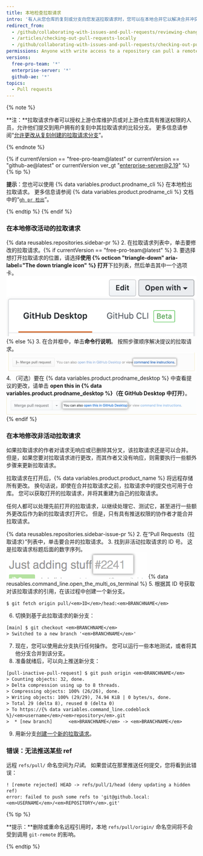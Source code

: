 ```yaml
---
title: 本地检查拉取请求
intro: '有人从您仓库的复刻或分支向您发送拉取请求时，您可以在本地合并它以解决合并冲突， 或者在 {% data variables.product.product_name %} 上合并之前测试并验证更改。'
redirect_from:
  - /github/collaborating-with-issues-and-pull-requests/reviewing-changes-in-pull-requests/checking-out-pull-requests-locally
  - /articles/checking-out-pull-requests-locally
  - /github/collaborating-with-issues-and-pull-requests/checking-out-pull-requests-locally
permissions: Anyone with write access to a repository can pull a remote pull request down locally.
versions:
  free-pro-team: '*'
  enterprise-server: '*'
  github-ae: '*'
topics:
  - Pull requests
---
```


{% note %}

  **注：**拉取请求作者可以授权上游仓库维护员或对上游仓库具有推送权限的人员，允许他们提交到用户拥有的复刻中其拉取请求的比较分支。 更多信息请参阅“[允许更改从复刻创建的拉取请求分支](/articles/allowing-changes-to-a-pull-request-branch-created-from-a-fork)”。

  {% endnote %}

{% if currentVersion == "free-pro-team@latest" or currentVersion == "github-ae@latest" or currentVersion ver_gt "enterprise-server@2.19" %}
{% tip %}

**提示**：您也可以使用 {% data variables.product.prodname_cli %} 在本地检出拉取请求。 更多信息请参阅 {% data variables.product.prodname_cli %} 文档中的“[`gh pr 检出`](https://cli.github.com/manual/gh_pr_checkout)”。

{% endtip %}
{% endif %}

### 在本地修改活动的拉取请求

{% data reusables.repositories.sidebar-pr %}
2. 在拉取请求列表中，单击要修改的拉取请求。{% if currentVersion == "free-pro-team@latest" %}
3. 要选择想打开拉取请求的位置，请选择**使用 {% octicon "triangle-down" aria-label="The down triangle icon" %} 打开**下拉列表，然后单击其中一个选项卡。 ![Link to access command line pull request instructions](/assets/images/help/pull_requests/open-with-button.png){% else %}
3. 在合并框中，单击**命令行说明**。 按照步骤顺序解决提议的拉取请求。 ![访问命令行拉取请求说明的链接](/assets/images/help/pull_requests/pull_request_show_command_line_merge.png)
4. （可选）要在 {% data variables.product.prodname_desktop %} 中查看提议的更改，请单击 **open this in {% data variables.product.prodname_desktop %}（在 GitHub Desktop 中打开）**。 ![Link to open a pull request locally in Desktop](/assets/images/help/desktop/open-pr-in-desktop.png){% endif %}

### 在本地修改非活动拉取请求

如果拉取请求的作者对请求无响应或已删除其分叉，该拉取请求还是可以合并。 但是，如果您要对拉取请求进行更改，而其作者又没有响应，则需要执行一些额外步骤来更新拉取请求。

拉取请求在打开后，{% data variables.product.product_name %} 将远程存储所有更改。 换句话说，即使在合并拉取请求之前，拉取请求中的提交也可用于仓库。 您可以获取打开的拉取请求，并将其重建为自己的拉取请求。

任何人都可以处理先前打开的拉取请求，以继续处理它、测试它，甚至进行一些额外更改后作为新的拉取请求打开它。 但是，只有具有推送权限的协作者才能合并拉取请求。

{% data reusables.repositories.sidebar-issue-pr %}
2. 在“Pull Requests（拉取请求）”列表中，单击要合并的拉取请求。
3. 找到非活动拉取请求的 ID 号。 这是拉取请求标题后面的数字序列。 ![拉取请求 ID 号](/assets/images/help/pull_requests/pull_request_id_number.png)
{% data reusables.command_line.open_the_multi_os_terminal %}
5. 根据其 ID 号获取对该拉取请求的引用，在该过程中创建一个新分支。
  ```shell
  $ git fetch origin pull/<em>ID</em>/head:<em>BRANCHNAME</em>
  ```
6. 切换到基于此拉取请求的新分支：
  ```shell
  [main] $ git checkout <em>BRANCHNAME</em>
  > Switched to a new branch '<em>BRANCHNAME</em>'
  ```
7. 现在，您可以使用此分支执行任何操作。 您可以运行一些本地测试，或者将其他分支合并到该分支。
8. 准备就绪后，可以向上推送新分支：
  ```shell
  [pull-inactive-pull-request] $ git push origin <em>BRANCHNAME</em>
  > Counting objects: 32, done.
  > Delta compression using up to 8 threads.
  > Compressing objects: 100% (26/26), done.
  > Writing objects: 100% (29/29), 74.94 KiB | 0 bytes/s, done.
  > Total 29 (delta 8), reused 0 (delta 0)
  > To https://{% data variables.command_line.codeblock %}/<em>username</em>/<em>repository</em>.git
  >  * [new branch]      <em>BRANCHNAME</em> -> <em>BRANCHNAME</em>
  ```
9. 用新分支[创建一个新的拉取请求](/articles/creating-a-pull-request)。

### 错误：无法推送某些 ref

远程 `refs/pull/` 命名空间为*只读*。 如果尝试在那里推送任何提交，您将看到此错误：
```shell
! [remote rejected] HEAD -> refs/pull/1/head (deny updating a hidden ref)
error: failed to push some refs to 'git@github.local:<em>USERNAME</em>/<em>REPOSITORY</em>.git'
```

{% tip %}

**提示：**删除或重命名远程引用时，本地 `refs/pull/origin/` 命名空间将不会受到调用 `git-remote` 的影响。

{% endtip %}
